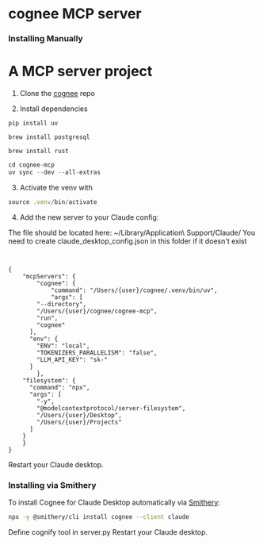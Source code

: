 # cognee MCP server




### Installing Manually
A MCP server project
=======
1. Clone the [cognee](www.github.com/topoteretes/cognee) repo



2. Install dependencies

```
pip install uv
```
```
brew install postgresql
```

```
brew install rust
```

```jsx
cd cognee-mcp
uv sync --dev --all-extras
```

3. Activate the venv with

```jsx
source .venv/bin/activate
```

4. Add the new server to your Claude config:

The file should be located here: ~/Library/Application\ Support/Claude/
You need to create claude_desktop_config.json in this folder if it doesn't exist

```


{
	"mcpServers": {
		"cognee": {
			"command": "/Users/{user}/cognee/.venv/bin/uv",
			"args": [
        "--directory",
        "/Users/{user}/cognee/cognee-mcp",
        "run",
        "cognee"
      ],
      "env": {
        "ENV": "local",
        "TOKENIZERS_PARALLELISM": "false",
        "LLM_API_KEY": "sk-"
      }
		},
    "filesystem": {
      "command": "npx",
      "args": [
        "-y",
        "@modelcontextprotocol/server-filesystem",
        "/Users/{user}/Desktop",
        "/Users/{user}/Projects"
      ]
    }
	}
}
```

Restart your Claude desktop.

### Installing via Smithery

To install Cognee for Claude Desktop automatically via [Smithery](https://smithery.ai/server/cognee):

```bash
npx -y @smithery/cli install cognee --client claude
```

Define cognify tool in server.py
Restart your Claude desktop.

